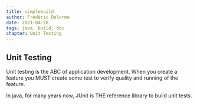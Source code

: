 ```yaml
---
title: simplebuild
author: Frédéric Delorme
date: 2021-04-28
tags: java, build, doc
chapter: Unit Testing
---
```


## Unit Testing

Unit testing is the ABC of application development. When you create a feature you MUST create some test to verify quality and running of the feature.

In java, for many years now, JUnit is THE reference library to build unit tests.
